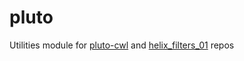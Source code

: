 # pluto
Utilities module for [pluto-cwl](https://github.com/mskcc/pluto-cwl) and [helix_filters_01](https://github.com/mskcc/helix_filters_01) repos
